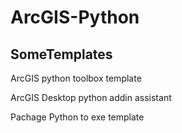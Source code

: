 # ArcGIS-Python

## SomeTemplates

ArcGIS python toolbox template

ArcGIS Desktop python addin assistant

Pachage Python to exe template

